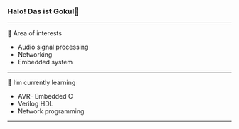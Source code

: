 ### Halo! Das ist Gokul👋

***


 🔭 Area of interests <br />
  + Audio signal processing <br />
  + Networking <br />
  + Embedded system <br />
***
 🌱 I’m currently learning  <br />
  + AVR- Embedded C <br />
  + Verilog HDL <br />
  + Network programming <br />
 ***
<!-- - 👯 I’m looking to collaborate on ... 
- 🤔 I’m looking for help with ... 
- 💬 Ask me about ... -->
<!-- 📫 How to reach me: gokulbalaji.sjce@gmail.com
***
😄 Pronouns: His/Bruder
***
⚡ Fun fact: Me get random ideas doing random stuffs -->
<!-- -->
